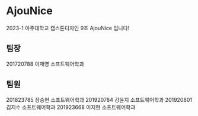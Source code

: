 # AjouNice
2023-1 아주대학교 캡스톤디자인 9조 AjouNice 입니다!


## 팀장
201720788 이재영 소프트웨어학과 

## 팀원 
201823785 장승현 소프트웨어학과
201920784 강윤지 소프트웨어학과
201920801 김지수 소프트웨어학과
201923668 이지현 소프트웨어학과